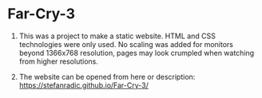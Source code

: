 ﻿# Far-Cry-3

1. This was a project to make a static website. HTML and CSS technologies were only used. No scaling was added for monitors beyond 1366x768 resolution, pages may look crumpled when watching from higher resolutions.

2. The website can be opened from here or description: https://stefanradic.github.io/Far-Cry-3/
